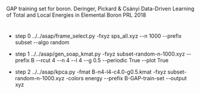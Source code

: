 GAP training set for boron.
Deringer, Pickard & Csányi Data-Driven Learning of Total and Local
Energies in Elemental Boron PRL 2018

#
* step 0
../../asap/frame_select.py -fxyz sps_all.xyz --n 1000 --prefix subset --algo random

* step 1
../../asap/gen_soap_kmat.py -fxyz subset-random-n-1000.xyz --prefix B --rcut 4 --n 4 --l 4 --g 0.5 --periodic True --plot True

* step 2
../../asap/kpca.py -fmat B-n4-l4-c4.0-g0.5.kmat -fxyz subset-random-n-1000.xyz -colors energy --prefix B-GAP-train-set --output xyz
